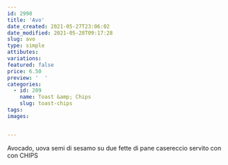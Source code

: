 ```yaml
---
id: 2998
title: 'Avo'
date_created: 2021-05-27T23:06:02
date_modified: 2021-05-28T09:17:28
slug: avo
type: simple
attibutes: 
variations:
featured: false
price: 6.50
preview: '  '
categories: 
  - id: 209
    name: Toast &amp; Chips
    slug: toast-chips
tags: 
images: 


---
```


<p>Avocado, uova semi di sesamo su due fette di pane casereccio servito con con CHIPS</p>

